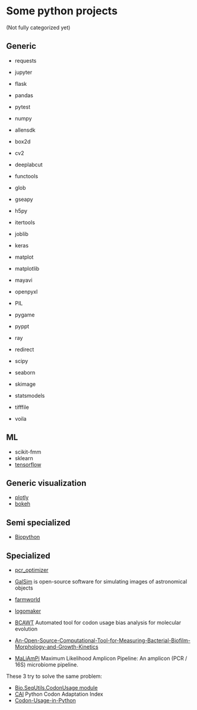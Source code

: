 # Some python projects

(Not fully categorized yet)

## Generic

* requests
* jupyter
* flask
* pandas
* pytest
* numpy


* allensdk
* box2d
* cv2
* deeplabcut
* functools
* glob
* gseapy
* h5py
* itertools
* joblib
* keras
* matplot
* matplotlib
* mayavi
* openpyxl
* PIL
* pygame
* pyppt
* ray
* redirect
* scipy
* seaborn
* skimage
* statsmodels
* tifffile
* voila

## ML

* scikit-fmm
* sklearn
* [tensorflow](https://www.tensorflow.org/)

## Generic visualization

* [plotly](https://plotly.com/python/)
* [bokeh](https://bokeh.org/)

## Semi specialized

* [Biopython](https://biopython.org/)

## Specialized

* [pcr_optimizer](https://github.com/Ara101/pcr_optimizer/)
* [GalSim](https://github.com/GalSim-developers/GalSim) is open-source software for simulating images of astronomical objects
* [farmworld](https://github.com/tomgrek/farmworld)

* [logomaker](https://logomaker.readthedocs.io/en/latest/)
* [BCAWT](https://pypi.org/project/BCAWT/) Automated tool for codon usage bias analysis for molecular evolution
* [An-Open-Source-Computational-Tool-for-Measuring-Bacterial-Biofilm-Morphology-and-Growth-Kinetics](https://github.com/cohenoa/An-Open-Source-Computational-Tool-for-Measuring-Bacterial-Biofilm-Morphology-and-Growth-Kinetics)
* [MaLiAmPi](https://github.com/jgolob/maliampi) Maximum Likelihood Amplicon Pipeline: An amplicon (PCR / 16S) microbiome pipeline.

These 3 try to solve the same problem:

* [Bio.SeqUtils.CodonUsage module](https://biopython.org/docs/1.75/api/Bio.SeqUtils.CodonUsage.html)
* [CAI](https://cai.readthedocs.io/en/latest/) Python Codon Adaptation Index
* [Codon-Usage-in-Python](https://github.com/rhondene/Codon-Usage-in-Python)



